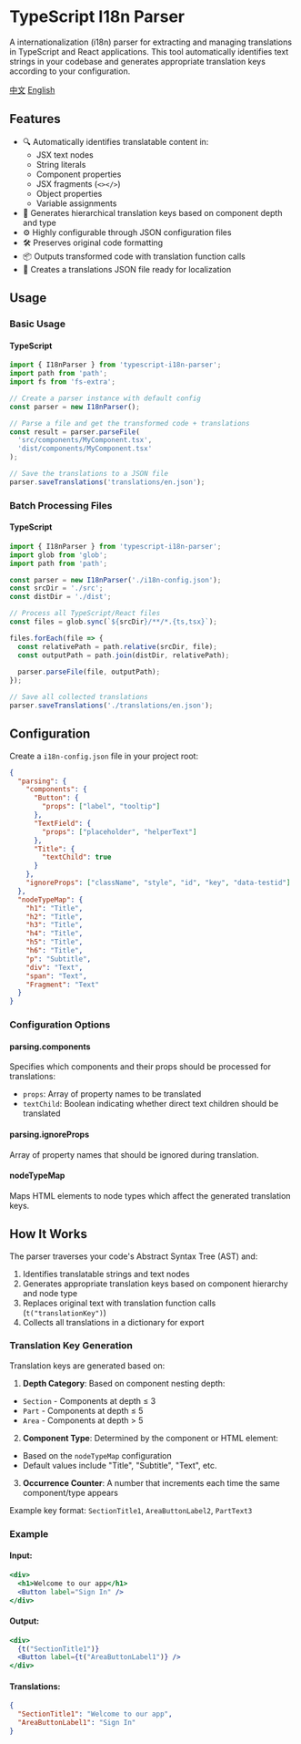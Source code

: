 # TypeScript I18n Parser

A internationalization (i18n) parser for extracting and managing translations in TypeScript and React applications. This tool automatically identifies text strings in your codebase and generates appropriate translation keys according to your configuration.

[中文](README.CN.md)  [English](README.md)

## Features

- 🔍 Automatically identifies translatable content in:
  - JSX text nodes
  - String literals
  - Component properties
  - JSX fragments (`<></>`)
  - Object properties
  - Variable assignments
- 🔄 Generates hierarchical translation keys based on component depth and type
- ⚙️ Highly configurable through JSON configuration files
- 🛠️ Preserves original code formatting
- 📦 Outputs transformed code with translation function calls
- 📝 Creates a translations JSON file ready for localization

## Usage

### Basic Usage

#### TypeScript

```typescript
import { I18nParser } from 'typescript-i18n-parser';
import path from 'path';
import fs from 'fs-extra';

// Create a parser instance with default config
const parser = new I18nParser();

// Parse a file and get the transformed code + translations
const result = parser.parseFile(
  'src/components/MyComponent.tsx',
  'dist/components/MyComponent.tsx'
);

// Save the translations to a JSON file
parser.saveTranslations('translations/en.json');
```

### Batch Processing Files

#### TypeScript

```typescript
import { I18nParser } from 'typescript-i18n-parser';
import glob from 'glob';
import path from 'path';

const parser = new I18nParser('./i18n-config.json');
const srcDir = './src';
const distDir = './dist';

// Process all TypeScript/React files
const files = glob.sync(`${srcDir}/**/*.{ts,tsx}`);

files.forEach(file => {
  const relativePath = path.relative(srcDir, file);
  const outputPath = path.join(distDir, relativePath);
  
  parser.parseFile(file, outputPath);
});

// Save all collected translations
parser.saveTranslations('./translations/en.json');
```

## Configuration

Create a `i18n-config.json` file in your project root:

```json
{
  "parsing": {
    "components": {
      "Button": {
        "props": ["label", "tooltip"]
      },
      "TextField": {
        "props": ["placeholder", "helperText"]
      },
      "Title": {
        "textChild": true
      }
    },
    "ignoreProps": ["className", "style", "id", "key", "data-testid"]
  },
  "nodeTypeMap": {
    "h1": "Title",
    "h2": "Title",
    "h3": "Title",
    "h4": "Title",
    "h5": "Title",
    "h6": "Title",
    "p": "Subtitle",
    "div": "Text",
    "span": "Text",
    "Fragment": "Text"
  }
}
```

### Configuration Options

#### parsing.components

Specifies which components and their props should be processed for translations:

- `props`: Array of property names to be translated
- `textChild`: Boolean indicating whether direct text children should be translated

#### parsing.ignoreProps

Array of property names that should be ignored during translation.

#### nodeTypeMap

Maps HTML elements to node types which affect the generated translation keys.

## How It Works

The parser traverses your code's Abstract Syntax Tree (AST) and:

1. Identifies translatable strings and text nodes
2. Generates appropriate translation keys based on component hierarchy and node type
3. Replaces original text with translation function calls (`t("translationKey")`)
4. Collects all translations in a dictionary for export

### Translation Key Generation

Translation keys are generated based on:

1. **Depth Category**: Based on component nesting depth:
  - `Section` - Components at depth ≤ 3
  - `Part` - Components at depth ≤ 5
  - `Area` - Components at depth > 5
2. **Component Type**: Determined by the component or HTML element:
  - Based on the `nodeTypeMap` configuration
  - Default values include "Title", "Subtitle", "Text", etc.
3. **Occurrence Counter**: A number that increments each time the same component/type appears

Example key format: `SectionTitle1`, `AreaButtonLabel2`, `PartText3`

### Example

#### Input:

```jsx
<div>
  <h1>Welcome to our app</h1>
  <Button label="Sign In" />
</div>
```

#### Output:

```jsx
<div>
  {t("SectionTitle1")}
  <Button label={t("AreaButtonLabel1")} />
</div>
```

#### Translations:

```json
{
  "SectionTitle1": "Welcome to our app",
  "AreaButtonLabel1": "Sign In"
}
```
